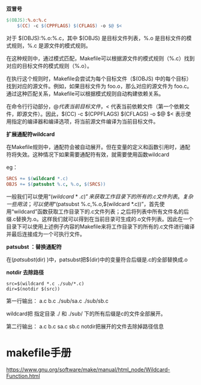 **双冒号**

```makefile
$(OBJS):%.o:%.c
	$(CC) -c $(CPPFLAGS) $(CFLAGS) -o $@ $<
```

对于 $(OBJS):%.o:%.c，其中 $(OBJS) 是目标文件列表，%.o 是目标文件的模式规则，%.c 是源文件的模式规则。

在这种规则中，通过模式匹配，Makefile可以根据源文件的模式规则（%.c）找到对应的目标文件的模式规则（%.o）。

在执行这个规则时，Makefile会尝试为每个目标文件（$(OBJS) 中的每个目标）找到对应的源文件。例如，如果目标文件为 foo.o，那么对应的源文件为 foo.c。通过这种匹配关系，Makefile可以根据模式规则自动构建依赖关系。

在命令行行动部分，$@ 代表当前目标文件，$< 代表当前依赖文件（第一个依赖文件，即源文件）。因此，$(CC) -c $(CPPFLAGS) $(CFLAGS) -o $@ $< 表示使用指定的编译器和编译选项，将当前源文件编译为当前目标文件。

**扩展通配符wildcard**

在Makefile规则中，通配符会被自动展开。但在变量的定义和函数引用时，通配符将失效。这种情况下如果需要通配符有效，就需要使用函数wildcard

eg：

```makefile
SRCS += $(wildcard *.c)
OBJS += $(patsubst %.c, %.o, $(SRCS))
```

一般我们可以使用“$(wildcard *.c)”来获取工作目录下的所有的.c文件列表。复杂一些用法；可以使用“$(patsubst %.c,%.o,$(wildcard *.c))”，首先使用“wildcard”函数获取工作目录下的.c文件列表；之后将列表中所有文件名的后缀.c替换为.o。这样我们就可以得到在当前目录可生成的.o文件列表。因此在一个目录下可以使用上述例子内容的Makefile来将工作目录下的所有的.c文件进行编译并最后连接成为一个可执行文件。

**patsubst ：替换通配符**

在$(patsubst %.c,%.o,$(dir) )中，patsubst把$(dir)中的变量符合后缀是.c的全部替换成.o

**notdir  去除路径**

```第一行输出：
src=$(wildcard *.c ./sub/*.c)
dir=$(notdir $(src))
```

第一行输出：
a.c b.c ./sub/sa.c ./sub/sb.c

wildcard把 指定目录 ./ 和 ./sub/ 下的所有后缀是c的文件全部展开。

第二行输出：
a.c b.c sa.c sb.c
notdir把展开的文件去除掉路径信息





# makefile手册

https://www.gnu.org/software/make/manual/html_node/Wildcard-Function.html
